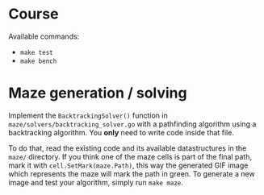 # Course

Available commands:
- `make test`
- `make bench`

# Maze generation / solving

Implement the `BacktrackingSolver()` function in
`maze/solvers/backtracking_solver.go` with a pathfinding algorithm using a
backtracking algorithm. You **only** need to write code inside that file.

To do that, read the existing code and its available datastructures in the
`maze/` directory. If you think one of the maze cells is part of the final path,
mark it with `cell.SetMark(maze.Path)`, this way the generated GIF image which
represents the maze will mark the path in green. To generate a new image and
test your algorithm, simply run `make maze`.
